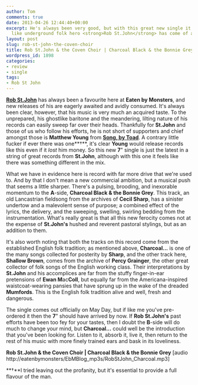 ```yaml
---
author: Tom
comments: true
date: 2013-04-26 12:44:40+00:00
excerpt: He's always been very good, but with this great new single it really feels
  like underground folk hero <strong>Rob St.John</strong> has come of age musically.
layout: post
slug: rob-st-john-the-coven-choir
title: Rob St.John & the Coven Choir | Charcoal Black & the Bonnie Grey/Shallow Brown
wordpress_id: 1898
categories:
- review
- single
tags: 
- Rob St John
---
```


[**Rob St.John**](http://robstjohn.tumblr.com/) has always been a favourite here at **Eaten by Monsters**, and new releases of his are eagerly awaited and avidly consumed. It's always been clear, however, that his music is very much an acquired taste. To the unprepared, his ghostlike baritone and the meandering, lilting nature of his records can easily sweep far over their heads. Thankfully for **St.John** and those of us who follow his efforts, he is not short of supporters and chief amongst those is **Matthew Young** from [**Song, by Toad**](http://songbytoadrecords.com/rob-st-john/rob-st-john-the-coven-choir/). A contrary little fucker if ever there was one**†**, it's clear **Young** would release records like this even if it _lost_ him money. So this new **7**" single is just the latest in a string of great records from **St.John**, although with this one it feels like there was something different in the mix.

What we have in evidence here is record with far more drive that we're used to. And by that I don't mean a new commercial ambition, but a musical push that seems a little sharper. There's a pulsing, brooding, and inexorable momentum to the **A**-side, **Charcoal Black & the Bonnie Grey**. This track, an old Lancastrian fieldsong from the archives of **Cecil Sharp**, has a sinister undertow and a malevolent sense of purpose; a combined effect of the lyrics, the delivery, and the sweeping, swelling, swirling bedding from the instrumentation. What's really great is that all this new ferocity comes not at the expense of **St.John's** hushed and reverent pastoral stylings, but as an addition to them.

It's also worth noting that both the tracks on this record come from the established English folk tradition; as mentioned above, **Charcoal...** is one of the many songs collected for posterity by **Sharp**, and the other track here, **Shallow Brown**, comes from the archive of **Percy Grainger**, the other great collector of folk songs of the English working class. Their interpretations by **St.John** and his accomplices are far from the stuffy finger-in-ear pretensions of **Ewan M**ac**Coll**, but equally far from the Americana-inspired waistcoat-wearing pansies that have sprung up in the wake of the dreaded **Mumfords**. This is the English folk tradition alive and well, fresh and dangerous.

The single comes out officially on May Day, but if like me you've pre-ordered it then the **7**" should have arrived by now. If **Rob St.John's** past efforts have been too fey for your tastes, then I doubt the **B**-side will do much to change your mind, but **Charcoal...** could well be the introduction that you've been looking for. Listen to it, absorb it, live it, then return to the rest of his music with more finely trained ears and bask in its loveliness.

**Rob St.John & the Coven Choir | Charcoal Black & the Bonnie Grey** [audio http://eatenbymonsters/EbMBlog_mp3s/RobStJohn_Charcoal.mp3]

**†**I tried leaving out the profanity, but it's essential to provide a full flavour of the man.
